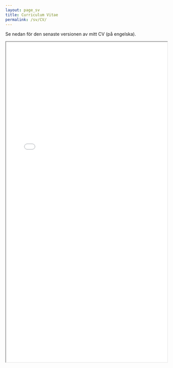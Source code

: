 ```yaml
---
layout: page_sv
title: Curriculum Vitae
permalink: /sv/CV/
---
```

Se nedan för den senaste versionen av mitt CV (på engelska).

<iframe src="/files/CV_HelenGiles.pdf" width="100%" height="1000px">
</iframe>
